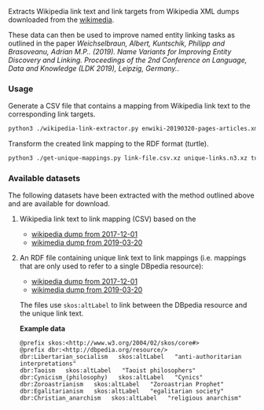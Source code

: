 Extracts Wikipedia link text and link targets from Wikipedia XML dumps downloaded from the [wikimedia](https://meta.wikimedia.org/wiki/Data_dumps).

These data can then be used to improve named entity linking tasks as outlined in the paper *Weichselbraun, Albert, Kuntschik, Philipp and Brasoveanu, Adrian M.P.. (2019). Name Variants for Improving Entity Discovery and Linking. Proceedings of the 2nd Conference on Language, Data and Knowledge (LDK 2019), Leipzig, Germany.*.

### Usage

Generate a CSV file that contains a mapping from Wikipedia link text to the corresponding link targets.
```bash
python3 ./wikipedia-link-extractor.py enwiki-20190320-pages-articles.xml.bz2 link-file.csv.xz
```

Transform the created link mapping to the RDF format (turtle).
```bash
python3 ./get-unique-mappings.py link-file.csv.xz unique-links.n3.xz turtle
```

### Available datasets

The following datasets have been extracted with the method outlined above and are available for download.

 1. Wikipedia link text to link mapping (CSV) based on the 
    - [wikipedia dump from 2017-12-01](https://drive.switch.ch/index.php/s/IbKC5JPhmSbDc0a)
    - [wikimedia dump from 2019-03-20](https://drive.switch.ch/index.php/s/5Udixs8VzsrHaId)
 2. An RDF file containing unique link text to link mappings (i.e. mappings that are only used to refer to a single DBpedia resource):
    - [wikipedia dump from 2017-12-01](https://drive.switch.ch/index.php/s/qBWWuGCpoFT8lyz)
    - [wikimedia dump from 2019-03-20](https://drive.switch.ch/index.php/s/yUz45Mz6xHchCds)
    
    The files use `skos:altLabel` to link between the DBpedia resource and the unique link text.

    **Example data**
    ```turtle
    @prefix skos:<http://www.w3.org/2004/02/skos/core#>
    @prefix dbr:<http://dbpedia.org/resource/>
    dbr:Libertarian_socialism   skos:altLabel   "anti-authoritarian interpretations"
    dbr:Taoism   skos:altLabel   "Taoist philosophers"
    dbr:Cynicism_(philosophy)   skos:altLabel   "Cynics"
    dbr:Zoroastrianism   skos:altLabel   "Zoroastrian Prophet"
    dbr:Egalitarianism   skos:altLabel   "egalitarian society"
    dbr:Christian_anarchism   skos:altLabel   "religious anarchism"
    ```
